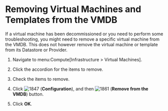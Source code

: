# Removing Virtual Machines and Templates from the VMDB

If a virtual machine has been decommissioned or you need to perform some
troubleshooting, you might need to remove a specific virtual machine
from the VMDB. This does not however remove the virtual machine or
template from its Datastore or Provider.

1.  Navigate to menu:Compute\[Infrastructure \> Virtual Machines\].

2.  Click the accordion for the items to remove.

3.  Check the items to remove.

4.  Click ![1847](../images/1847.png) (**Configuration**), and then
    ![1861](../images/1861.png) (**Remove from the VMDB**) button.

5.  Click **OK**.
